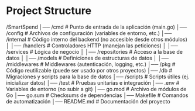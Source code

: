 # Project Structure 

/SmartSpend
│── /cmd               # Punto de entrada de la aplicación (main.go)
│── /config            # Archivos de configuración (variables de entorno, etc.)
│── /internal          # Código interno del backend (no accesible desde otros módulos)
│   │── /handlers      # Controladores HTTP (manejan las peticiones)
│   │── /services      # Lógica de negocio
│   │── /repositories  # Acceso a la base de datos
│   │── /models        # Definiciones de estructuras de datos
│   │── /middlewares   # Middlewares (autenticación, logging, etc.)
│── /pkg               # Código reutilizable (puede ser usado por otros proyectos)
│── /db                # Migraciones y scripts para la base de datos
│── /scripts           # Scripts útiles (ej. inicializar datos)
│── /test              # Pruebas unitarias e integración
│── .env               # Variables de entorno (no subir a git)
│── go.mod             # Archivo de módulos de Go
│── go.sum             # Checksums de dependencias
│── Makefile           # Comandos de automatización
│── README.md          # Documentación del proyecto
